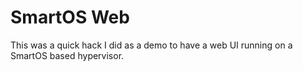# SmartOS Web

This was a quick hack I did as a demo to have a web UI running on a SmartOS
based hypervisor.



